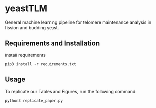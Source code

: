 # yeastTLM
General machine learning pipeline for telomere maintenance analysis in fission and budding yeast.

## Requirements and Installation
Install requirements
```
pip3 install -r requirements.txt
```

## Usage
To replicate our Tables and Figures, run the following command:
```
python3 replicate_paper.py
```
